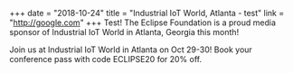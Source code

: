 +++
date = "2018-10-24"
title = "Industrial IoT World, Atlanta - test"
link = "http://google.com"
+++
Test! The Eclipse Foundation is a proud media sponsor of Industrial IoT World in Atlanta, Georgia this month!

Join us at Industrial IoT World in Atlanta on Oct 29-30! Book your conference pass with code ECLIPSE20 for 20% off.